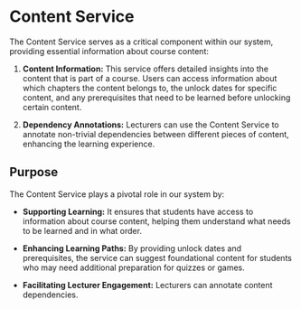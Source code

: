 # Content Service

The Content Service serves as a critical component within our system, providing essential information about course
content:

1. **Content Information:** This service offers detailed insights into the content that is part of a course. Users can
   access information about which chapters the content belongs to, the unlock dates for specific content, and any
   prerequisites that need to be learned before unlocking certain content.

2. **Dependency Annotations:** Lecturers can use the Content Service to annotate non-trivial dependencies between
   different pieces of content, enhancing the learning experience.

## Purpose

The Content Service plays a pivotal role in our system by:

- **Supporting Learning:** It ensures that students have access to information about course content, helping them
  understand what needs to be learned and in what order.

- **Enhancing Learning Paths:** By providing unlock dates and prerequisites, the service can suggest foundational
  content for students who may need additional preparation for quizzes or games.

- **Facilitating Lecturer Engagement:** Lecturers can annotate content dependencies.

